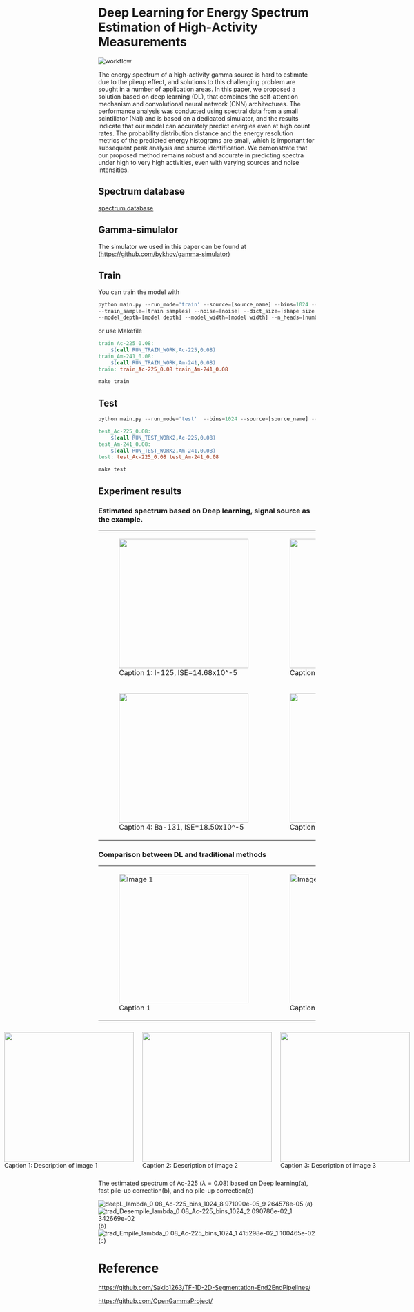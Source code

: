 # Deep Learning for Energy Spectrum Estimation of High‑Activity Measurements

![workflow](https://github.com/user-attachments/assets/e8d90893-0416-4b88-9cc4-511b026ec8bd)

The energy spectrum of a high-activity gamma source is hard to estimate due to the pileup effect, and solutions to this challenging problem are sought in a number of application areas. In this paper, we proposed a solution based on deep learning (DL), that combines the self-attention mechanism and convolutional neural network (CNN) architectures. The performance analysis was conducted using spectral data from a small scintillator (NaI) and is based on a dedicated simulator, and the results indicate that our model can accurately predict energies even at high count rates. The probability distribution distance and the energy resolution metrics of the predicted energy histograms are small, which is important for subsequent peak analysis and source identification. We demonstrate that our proposed method remains robust and accurate in predicting spectra under high to very high activities, even with varying sources and noise intensities.

## Spectrum database

[spectrum database](https://github.com/OpenGammaProject/Gamma-Spectrum-Database)

## Gamma-simulator

The simulator we used in this paper can be found at (https://github.com/bykhov/gamma-simulator)

## Train

You can train the model with

```python
python main.py --run_mode='train' --source=[source_name] --bins=1024 --batch_size=16 --train_lambda_n=[lambda value] --fs=[sampling rate] \
--train_sample=[train samples] --noise=[noise] --dict_size=[shape size number] --train_seed=[train seed] \
--model_depth=[model depth] --model_width=[model width] --n_heads=[number heads]
```

or use Makefile

```makefile
train_Ac-225_0.08:
	$(call RUN_TRAIN_WORK,Ac-225,0.08)
train_Am-241_0.08:
	$(call RUN_TRAIN_WORK,Am-241,0.08)
train: train_Ac-225_0.08 train_Am-241_0.08
```

```python
make train
```

## Test

```python
python main.py --run_mode='test'  --bins=1024 --source=[source_name] --batch_size=16 --test_lambda_n=[test lambdaa]
```

```makefile
test_Ac-225_0.08:
	$(call RUN_TEST_WORK2,Ac-225,0.08)
test_Am-241_0.08:
	$(call RUN_TEST_WORK2,Am-241,0.08)
test: test_Ac-225_0.08 test_Am-241_0.08
```

```makefile
make test
```
## Experiment results

### Estimated spectrum based on Deep learning, signal source as the example.
<table>
  <tr>
    <td>
      <figure>
        <img src="https://github.com/user-attachments/assets/4ca84184-fac3-4681-b894-bb0737a66add" width="300"/>
        <figcaption>Caption 1: I-125, ISE=14.68x10^-5</figcaption>
      </figure>
    </td>
    <td>
      <figure>
        <img src="https://github.com/user-attachments/assets/2d403f3d-2d20-4048-aeae-fa05eb851b9e" width="300"/>
        <figcaption>Caption 2: Cs-137, ISE=15.18x10^-5</figcaption>
      </figure>
    </td>
    <td>
      <figure>
        <img src="https://github.com/user-attachments/assets/4b380f8c-6070-4d9a-9ffa-acdaf1152c7f" width="300"/>
        <figcaption>Caption 3: Co-60, ISE=10.54x10^-5</figcaption>
      </figure>
    </td>
  </tr>
  <tr>
    <td>
      <figure>
        <img src="https://github.com/user-attachments/assets/dfefdc94-1cdf-43b1-aad5-3712fb6e7b4c" width="300"/>
        <figcaption>Caption 4: Ba-131, ISE=18.50x10^-5</figcaption>
      </figure>
    </td>
    <td>
      <figure>
        <img src="https://github.com/user-attachments/assets/0a988a2e-08e4-4480-a899-dab3817325ca" width="300"/>
        <figcaption>Caption 5: Am-241, ISE=57.15x10^-5</figcaption>
      </figure>
    </td>
    <td>
      <figure>
        <img src="https://github.com/user-attachments/assets/d8ad4eaf-dab4-4d24-87c5-2157d8f58809" width="300"/>
        <figcaption>Caption 6: Ac-225=11.64x10^-5</figcaption>
      </figure>
    </td>
  </tr>
</table>

### Comparison between DL and traditional methods
<table>
  <tr>
    <td>
      <figure>
        <img src="https://github.com/user-attachments/assets/432f7c08-7df5-4841-b5bc-13181902a02c" alt="Image 1" width="300">
        <figcaption>Caption 1</figcaption>
      </figure>
    </td>
    <td>
      <figure>
        <img src="https://github.com/user-attachments/assets/e9e63278-0ad3-43c5-ba00-8d0455cefcfc" alt="Image 2" width="300">
        <figcaption>Caption 2</figcaption>
      </figure>
    </td>
    <td>
      <figure>
        <img src="https://github.com/user-attachments/assets/62685424-2998-43e8-8972-516eb31d8264" alt="Image 3" width="300">
        <figcaption>Caption 3</figcaption>
      </figure>
    </td>
  </tr>
</table>




<div style="display: flex; justify-content: center;">
  <figure style="margin: 10px;">
    <img src="https://github.com/user-attachments/assets/432f7c08-7df5-4841-b5bc-13181902a02c" width="300"/>
    <figcaption>Caption 1: Description of image 1</figcaption>
  </figure>
  <figure style="margin: 10px;">
    <img src="https://github.com/user-attachments/assets/e9e63278-0ad3-43c5-ba00-8d0455cefcfc" width="300"/>
    <figcaption>Caption 2: Description of image 2</figcaption>
  </figure>
  <figure style="margin: 10px;">
    <img src="https://github.com/user-attachments/assets/62685424-2998-43e8-8972-516eb31d8264" width="300"/>
    <figcaption>Caption 3: Description of image 3</figcaption>
  </figure>
</div>

The estimated spectrum of Ac-225 ($\lambda=0.08$) based on Deep learning(a), fast pile-up correction(b), and no pile-up correction(c)

![deepL_lambda_0 08_Ac-225_bins_1024_8 971090e-05_9 264578e-05](https://github.com/user-attachments/assets/432f7c08-7df5-4841-b5bc-13181902a02c)
(a)
![trad_Desempile_lambda_0 08_Ac-225_bins_1024_2 090786e-02_1 342669e-02](https://github.com/user-attachments/assets/e9e63278-0ad3-43c5-ba00-8d0455cefcfc)
(b)
![trad_Empile_lambda_0 08_Ac-225_bins_1024_1 415298e-02_1 100465e-02](https://github.com/user-attachments/assets/62685424-2998-43e8-8972-516eb31d8264)
(c)






# Reference

https://github.com/Sakib1263/TF-1D-2D-Segmentation-End2EndPipelines/

https://github.com/OpenGammaProject/
